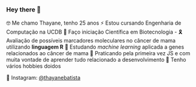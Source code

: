 ### Hey there 👋
🤓 Me chamo Thayane, tenho 25 anos
⚡ Estou cursando Engenharia de Computação na UCDB 
🧬 Faço iniciação Científica em Biotecnologia 
    - 🎗 Avaliação de possíveis marcadores moleculares no câncer de mama utilizando **linguagem R**
👯 Estudando _machine learning_ aplicada a genes relacionados ao câncer de mama
🔨 Praticando pela primeira vez JS e com muita vontade de aprender tudo relacionado a desenvolvimento 
🎈 Tenho vários hobbies doidos 

🔭 Instagram: [@thayanebatista](https://www.instagram.com/thayanebatista/)
<!--
**thayanebatista/thayanebatista** is a ✨ _special_ ✨ repository because its `README.md` (this file) appears on your GitHub profile.

Here are some ideas to get you started:

- 🔭 I’m currently working on ...
- 🌱 I’m currently learning ...
- 👯 I’m looking to collaborate on ...
- 🤔 I’m looking for help with ...
- 💬 Ask me about ...
- 📫 How to reach me: ...
- 😄 Pronouns: ...
- ⚡ Fun fact: ...
-->
